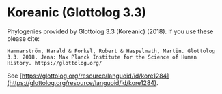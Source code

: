 # Koreanic (Glottolog 3.3)

Phylogenies provided by Glottolog 3.3 (Koreanic) (2018). If you use these please cite:

```
Hammarström, Harald & Forkel, Robert & Haspelmath, Martin. Glottolog 3.3. 2018. Jena: Max Planck Institute for the Science of Human History. https://glottolog.org/
```

See  [https://glottolog.org/resource/languoid/id/kore1284](https://glottolog.org/resource/languoid/id/kore1284).


